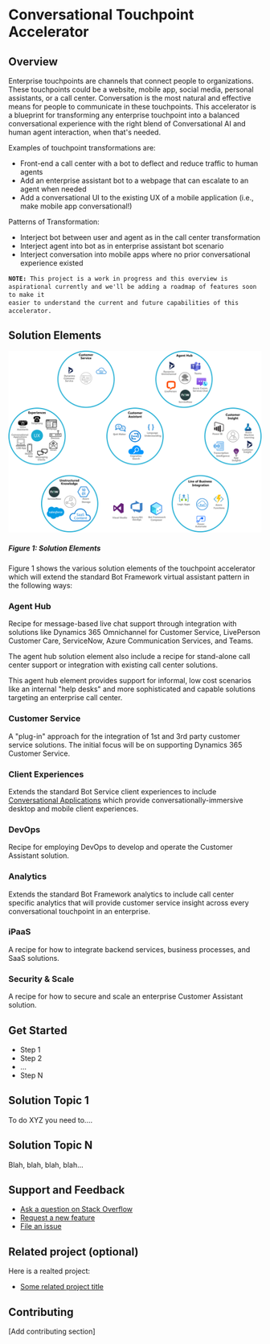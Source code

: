 # Conversational Touchpoint Accelerator
## Overview
Enterprise touchpoints are channels that connect people to organizations. These
touchpoints could be a website, mobile app, social media, personal assistants, 
or a call center.  Conversation is the most natural and effective means for 
people to communicate in these touchpoints. This accelerator is a blueprint for
transforming any enterprise touchpoint into a balanced conversational experience
with the right blend of Conversational AI and human agent interaction, when that's
needed.  

Examples of touchpoint transformations are:
* Front-end a call center with a bot to deflect and reduce traffic to human agents
* Add an enterprise assistant bot to a webpage that can escalate to an agent when needed
* Add a conversational UI to the existing UX of a mobile application (i.e., make mobile app conversational!)

Patterns of Transformation:
* Interject bot between user and agent as in the call center transformation
* Interject agent into bot as in enterprise assistant bot scenario
* Interject conversation into mobile apps where no prior conversational experience existed
<pre><code><b>NOTE:</b> This project is a work in progress and this overview is 
aspirational currently and we'll be adding a roadmap of features soon to make it 
easier to understand the current and future capabilities of this accelerator.</code></pre>
## Solution Elements
![Solution Elements](./images/CustomerAssistantSolutionElements.png)
##### Figure 1: Solution Elements
Figure 1 shows the various solution elements of the touchpoint accelerator which 
will extend the standard Bot Framework virtual assistant pattern in the following ways:
### Agent Hub
Recipe for message-based live chat support through integration with solutions like Dynamics
365 Omnichannel for Customer Service, LivePerson Customer Care, ServiceNow, Azure
Communication Services, and Teams.

The agent hub solution element also include a recipe for stand-alone call center support
or integration with existing call center solutions.

This agent hub element provides support for informal, low cost scenarios like an internal 
"help desks" and more sophisticated and capable solutions targeting an enterprise call
center.
### Customer Service
A "plug-in" approach for the integration of 1st and 3rd party customer service solutions.  The
initial focus will be on supporting Dynamics 365 Customer Service.
### Client Experiences
Extends the standard Bot Service client experiences to include [Conversational Applications](http://aka.ms/capps) 
which provide conversationally-immersive desktop and mobile client experiences.
### DevOps
Recipe for employing DevOps to develop and operate the Customer Assistant solution.
### Analytics
Extends the standard Bot Framework analytics to include call center specific analytics that will 
provide customer service insight across every conversational touchpoint in an enterprise.
### iPaaS
A recipe for how to integrate backend services, business processes, and SaaS solutions.
### Security & Scale
A recipe for how to secure and scale an enterprise Customer Assistant solution.
## Get Started
- Step 1
- Step 2
- ...
- Step N
## Solution Topic 1
To do XYZ you need to....
## Solution Topic N
Blah, blah, blah, blah...
## Support and Feedback
- [Ask a question on Stack Overflow](http://add.url.com)
- [Request a new feature](http://add.url.com)
- [File an issue](http://add.url.com)
## Related project (optional)
Here is a realted project:
- [Some related project title](http://add.url.com)
## Contributing
[Add contributing section]

